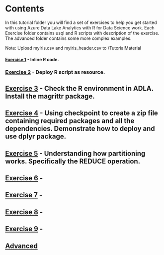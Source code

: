 # Contents


In this tutorial folder you will find a set of exercises to help you get started with using Azure Data Lake Analytics with R for Data Science work. Each Exercise folder contains usql and R scripts with description of the exercise. The advanced folder contains some more complex examples.

Note: Upload myiris.csv and myiris_header.csv to /TutorialMaterial 

#### [Exercise 1](../Tutorial/Exercise1/) - Inline R code.
### [Exercise 2](../Tutorial/Exercise2/) - Deploy R script as resource.
## [Exercise 3](../Tutorial/Exercise3/) - Check the R environment in ADLA. Install the magrittr package.
## [Exercise 4](../Tutorial/Exercise4/) - Using checkpoint to create a zip file containing required packages and all the dependencies. Demonstrate how to deploy and use dplyr package.
## [Exercise 5](../Tutorial/Exercise5/) - Understanding how partitioning works. Specifically the REDUCE operation. 
## [Exercise 6](../Tutorial/Exercise6/) - 
## [Exercise 7](../Tutorial/Exercise7/) - 
## [Exercise 8](../Tutorial/Exercise8/) - 
## [Exercise 9](../Tutorial/Exercise9/) - 
## [Advanced](../Tutorial/Advanced/)

